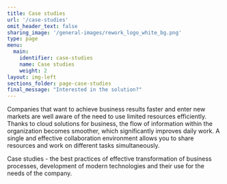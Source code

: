 ```yaml
---
title: Case studies
url: '/case-studies'
omit_header_text: false
sharing_image: '/general-images/rework_logo_white_bg.png'
type: page
menu:
  main:
    identifier: case-studies
    name: Case studies
    weight: 2
layout: img-left
sections_folder: page-case-studies
final_message: "Interested in the solution?"
---
```


Companies that want to achieve business results faster and enter new markets are well aware of the need to use limited 
resources efficiently. Thanks to cloud solutions for business, the flow of information within the organization becomes 
smoother, which significantly improves daily work. A single and effective collaboration environment allows you to share 
resources and work on different tasks simultaneously.

Case studies - the best practices of effective transformation of business processes, development of modern technologies 
and their use for the needs of the company.
